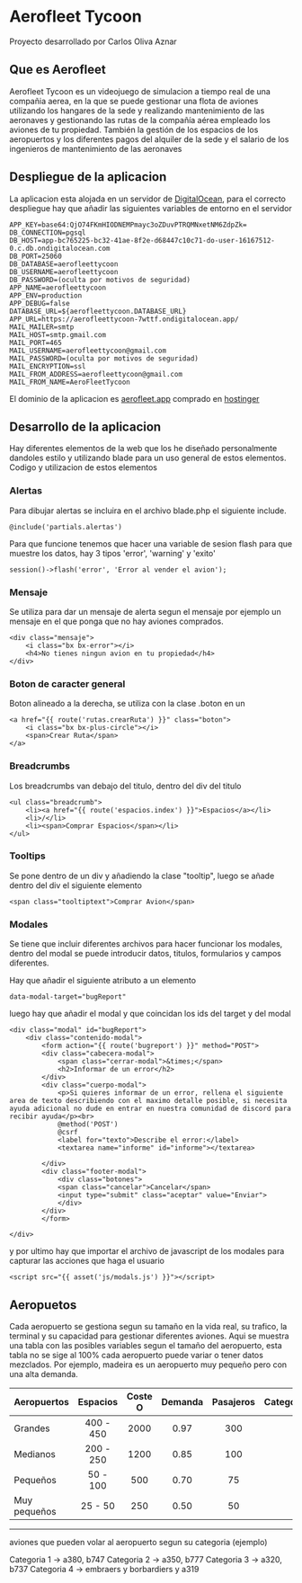 # Aerofleet Tycoon

Proyecto desarrollado por Carlos Oliva Aznar

## Que es Aerofleet

Aerofleet Tycoon es un videojuego de simulacion a tiempo real de una compañia aerea, en la que se puede gestionar una flota de aviones utilizando los hangares de la sede y realizando mantenimiento de las aeronaves y gestionando las rutas de la compañía aérea empleado los aviones de tu propiedad. También la gestión de los espacios de los aeropuertos y los diferentes
pagos del alquiler de la sede y el salario de los ingenieros de mantenimiento de las aeronaves

## Despliegue de la aplicacion

La aplicacion esta alojada en un servidor de [DigitalOcean](https://www.digitalocean.com/), para el correcto despliegue hay que añadir las siguientes variables de entorno en el servidor

```
APP_KEY=base64:QjO74FKmHIODNEMPmayc3oZDuvPTRQMNxetNM6ZdpZk=
DB_CONNECTION=pgsql
DB_HOST=app-bc765225-bc32-41ae-8f2e-d68447c10c71-do-user-16167512-0.c.db.ondigitalocean.com
DB_PORT=25060
DB_DATABASE=aerofleettycoon
DB_USERNAME=aerofleettycoon
DB_PASSWORD=(oculta por motivos de seguridad)
APP_NAME=aerofleettycoon
APP_ENV=production
APP_DEBUG=false
DATABASE_URL=${aerofleettycoon.DATABASE_URL}
APP_URL=https://aerofleettycoon-7wttf.ondigitalocean.app/
MAIL_MAILER=smtp
MAIL_HOST=smtp.gmail.com
MAIL_PORT=465
MAIL_USERNAME=aerofleettycoon@gmail.com
MAIL_PASSWORD=(oculta por motivos de seguridad)
MAIL_ENCRYPTION=ssl
MAIL_FROM_ADDRESS=aerofleettycoon@gmail.com
MAIL_FROM_NAME=AeroFleetTycoon
```

El dominio de la aplicacion es [aerofleet.app](aerofleet.app) comprado en [hostinger](https://www.hostinger.es/hosting-web)


## Desarrollo de la aplicacion

Hay diferentes elementos de la web que los he diseñado personalmente dandoles estilo y utilizando blade para un uso general de estos elementos. Codigo y utilizacion de estos elementos

### Alertas

Para dibujar alertas se incluira en el archivo blade.php el siguiente include.

```
@include('partials.alertas')
```

Para que funcione tenemos que hacer una variable de sesion flash para que muestre los datos, hay 3 tipos 'error', 'warning' y 'exito'

```
session()->flash('error', 'Error al vender el avion');
```

### Mensaje

Se utiliza para dar un mensaje de alerta segun el mensaje por ejemplo un mensaje en el que ponga que no hay aviones comprados.

```
<div class="mensaje">
    <i class="bx bx-error"></i>
    <h4>No tienes ningun avion en tu propiedad</h4>
</div>
```

### Boton de caracter general

Boton alineado a la derecha, se utiliza con la clase .boton en un <a>

```
<a href="{{ route('rutas.crearRuta') }}" class="boton">
    <i class="bx bx-plus-circle"></i>
    <span>Crear Ruta</span>
</a>
```

### Breadcrumbs

Los breadcrumbs van debajo del titulo, dentro del div del titulo

```
<ul class="breadcrumb">
    <li><a href="{{ route('espacios.index') }}">Espacios</a></li>
    <li>/</li>
    <li><span>Comprar Espacios</span></li>
</ul>
```

### Tooltips

Se pone dentro de un div y añadiendo la clase "tooltip", luego se añade dentro del div el siguiente elemento

```
<span class="tooltiptext">Comprar Avion</span>
```

### Modales

Se tiene que incluir diferentes archivos para hacer funcionar los modales, dentro del modal se puede introducir datos, titulos, formularios y campos diferentes.

Hay que añadir el siguiente atributo a un elemento <a>

```
data-modal-target="bugReport"
```

luego hay que añadir el modal y que coincidan los ids del target y del modal

```
<div class="modal" id="bugReport">
    <div class="contenido-modal">
        <form action="{{ route('bugreport') }}" method="POST">
        <div class="cabecera-modal">
            <span class="cerrar-modal">&times;</span>
            <h2>Informar de un error</h2>
        </div>
        <div class="cuerpo-modal">
            <p>Si quieres informar de un error, rellena el siguiente area de texto describiendo con el maximo detalle posible, si necesita ayuda adicional no dude en entrar en nuestra comunidad de discord para recibir ayuda</p><br>
            @method('POST')
            @csrf
            <label for="texto">Describe el error:</label>
            <textarea name="informe" id="informe"></textarea>
            
        </div>
        <div class="footer-modal">
            <div class="botones">
            <span class="cancelar">Cancelar</span>
            <input type="submit" class="aceptar" value="Enviar">
            </div>
        </div>
        </form>
        
</div>
```

y por ultimo hay que importar el archivo de javascript de los modales para capturar las acciones que haga el usuario

```
<script src="{{ asset('js/modals.js') }}"></script>
```


## Aeropuetos

Cada aeropuerto se gestiona segun su tamaño en la vida real, su trafico, la terminal y su capacidad para gestionar diferentes aviones. Aqui se muestra una tabla con las posibles variables segun el tamaño del aeropuerto, esta tabla no se sige al 100% cada aeropuerto puede variar o tener datos mezclados. Por ejemplo, madeira es un aeropuerto muy pequeño pero con una alta demanda.

| Aeropuertos   | Espacios      | Coste O  | Demanda | Pasajeros | Categoria  |
| :------------ | :----------:  | :------: | :------:| :--------:| ---------: |
| Grandes       |   400 - 450   | 2000     | 0.97    | 300       | 1          |
| Medianos      |   200 - 250   | 1200     | 0.85    | 100       | 2          |
| Pequeños      |   50 - 100    | 500      | 0.70    | 75        | 3          |
| Muy pequeños  |   25 - 50     | 250      | 0.50    | 50        | 4          |

***
aviones que pueden volar al aeropuerto segun su categoria (ejemplo)

Categoria 1 -> a380, b747
Categoria 2 -> a350, b777
Categoria 3 -> a320, b737
Categoria 4 -> embraers y borbardiers y a319
